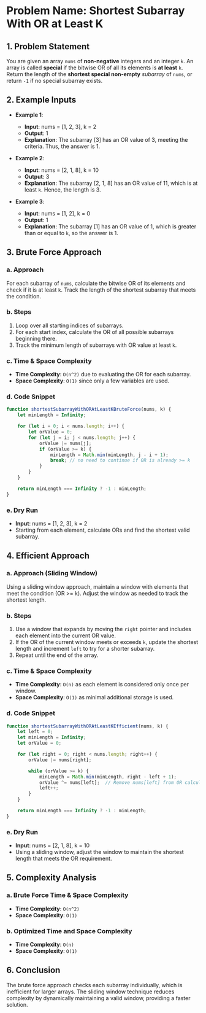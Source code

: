 
# Problem Name: Shortest Subarray With OR at Least K

## 1. Problem Statement
You are given an array `nums` of **non-negative** integers and an integer `k`. An array is called **special** if the bitwise OR of all its elements is **at least** `k`. Return the length of the **shortest special non-empty** *subarray* of `nums`, or return `-1` if no special subarray exists.

## 2. Example Inputs
- **Example 1**:
  - **Input**: nums = [1, 2, 3], k = 2
  - **Output**: 1
  - **Explanation**: The subarray [3] has an OR value of 3, meeting the criteria. Thus, the answer is 1.

- **Example 2**:
  - **Input**: nums = [2, 1, 8], k = 10
  - **Output**: 3
  - **Explanation**: The subarray [2, 1, 8] has an OR value of 11, which is at least `k`. Hence, the length is 3.

- **Example 3**:
  - **Input**: nums = [1, 2], k = 0
  - **Output**: 1
  - **Explanation**: The subarray [1] has an OR value of 1, which is greater than or equal to `k`, so the answer is 1.

## 3. Brute Force Approach

### a. Approach
For each subarray of `nums`, calculate the bitwise OR of its elements and check if it is at least `k`. Track the length of the shortest subarray that meets the condition.

### b. Steps
1. Loop over all starting indices of subarrays.
2. For each start index, calculate the OR of all possible subarrays beginning there.
3. Track the minimum length of subarrays with OR value at least `k`.

### c. Time & Space Complexity
- **Time Complexity**: `O(n^2)` due to evaluating the OR for each subarray.
- **Space Complexity**: `O(1)` since only a few variables are used.

### d. Code Snippet

```javascript
function shortestSubarrayWithORAtLeastKBruteForce(nums, k) {
    let minLength = Infinity;

    for (let i = 0; i < nums.length; i++) {
        let orValue = 0;
        for (let j = i; j < nums.length; j++) {
            orValue |= nums[j];
            if (orValue >= k) {
                minLength = Math.min(minLength, j - i + 1);
                break; // no need to continue if OR is already >= k
            }
        }
    }

    return minLength === Infinity ? -1 : minLength;
}
```

### e. Dry Run
- **Input**: nums = [1, 2, 3], k = 2
- Starting from each element, calculate ORs and find the shortest valid subarray.

## 4. Efficient Approach

### a. Approach (Sliding Window)
Using a sliding window approach, maintain a window with elements that meet the condition (OR >= k). Adjust the window as needed to track the shortest length.

### b. Steps
1. Use a window that expands by moving the `right` pointer and includes each element into the current OR value.
2. If the OR of the current window meets or exceeds `k`, update the shortest length and increment `left` to try for a shorter subarray.
3. Repeat until the end of the array.

### c. Time & Space Complexity
- **Time Complexity**: `O(n)` as each element is considered only once per window.
- **Space Complexity**: `O(1)` as minimal additional storage is used.

### d. Code Snippet

```javascript
function shortestSubarrayWithORAtLeastKEfficient(nums, k) {
    let left = 0;
    let minLength = Infinity;
    let orValue = 0;

    for (let right = 0; right < nums.length; right++) {
        orValue |= nums[right];

        while (orValue >= k) {
            minLength = Math.min(minLength, right - left + 1);
            orValue ^= nums[left];  // Remove nums[left] from OR calculation
            left++;
        }
    }

    return minLength === Infinity ? -1 : minLength;
}
```

### e. Dry Run
- **Input**: nums = [2, 1, 8], k = 10
- Using a sliding window, adjust the window to maintain the shortest length that meets the OR requirement.

## 5. Complexity Analysis

### a. Brute Force Time & Space Complexity
- **Time Complexity**: `O(n^2)`
- **Space Complexity**: `O(1)`

### b. Optimized Time and Space Complexity
- **Time Complexity**: `O(n)`
- **Space Complexity**: `O(1)`

## 6. Conclusion
The brute force approach checks each subarray individually, which is inefficient for larger arrays. The sliding window technique reduces complexity by dynamically maintaining a valid window, providing a faster solution.
